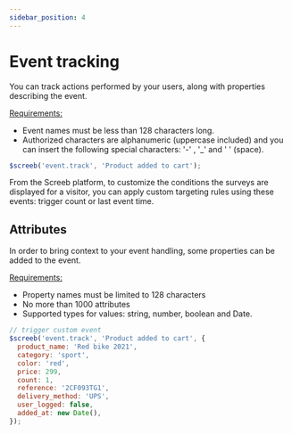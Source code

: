 ```yaml
---
sidebar_position: 4
---
```


# Event tracking

You can track actions performed by your users, along with properties describing the event.

<u>Requirements:</u>

* Event names must be less than 128 characters long.
* Authorized characters are alphanumeric (uppercase included) and you can insert the following special characters: '-' , '_' and ' ' (space).

```js
$screeb('event.track', 'Product added to cart');
```

From the Screeb platform, to customize the conditions the surveys are displayed for a visitor, you can apply custom targeting rules using these events: trigger count or last event time.

## Attributes

In order to bring context to your event handling, some properties can be added to the event.

<u>Requirements:</u>

* Property names must be limited to 128 characters
* No more than 1000 attributes
* Supported types for values: string, number, boolean and Date.

```js
// trigger custom event
$screeb('event.track', 'Product added to cart', {
  product_name: 'Red bike 2021',
  category: 'sport',
  color: 'red',
  price: 299,
  count: 1,
  reference: '2CF093TG1',
  delivery_method: 'UPS',
  user_logged: false,
  added_at: new Date(),
});
```
